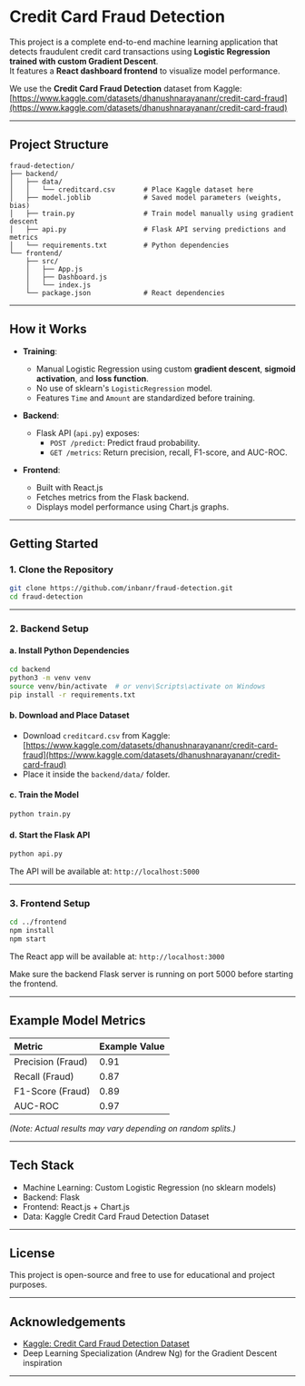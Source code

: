 # Credit Card Fraud Detection

This project is a complete end-to-end machine learning application that detects fraudulent credit card transactions using **Logistic Regression trained with custom Gradient Descent**.  
It features a **React dashboard frontend** to visualize model performance.

We use the **Credit Card Fraud Detection** dataset from Kaggle:  
[https://www.kaggle.com/datasets/dhanushnarayananr/credit-card-fraud](https://www.kaggle.com/datasets/dhanushnarayananr/credit-card-fraud)

---

##  Project Structure

```
fraud-detection/
├── backend/
│   ├── data/
│   │   └── creditcard.csv       # Place Kaggle dataset here
│   ├── model.joblib             # Saved model parameters (weights, bias)
│   ├── train.py                 # Train model manually using gradient descent
│   ├── api.py                   # Flask API serving predictions and metrics
│   └── requirements.txt         # Python dependencies
└── frontend/
    ├── src/
    │   ├── App.js
    │   ├── Dashboard.js
    │   └── index.js
    └── package.json             # React dependencies
```

---

##  How it Works

- **Training**:
  - Manual Logistic Regression using custom **gradient descent**, **sigmoid activation**, and **loss function**.
  - No use of sklearn's `LogisticRegression` model.
  - Features `Time` and `Amount` are standardized before training.

- **Backend**:
  - Flask API (`api.py`) exposes:
    - `POST /predict`: Predict fraud probability.
    - `GET /metrics`: Return precision, recall, F1-score, and AUC-ROC.

- **Frontend**:
  - Built with React.js
  - Fetches metrics from the Flask backend.
  - Displays model performance using Chart.js graphs.

---

## Getting Started

### 1. Clone the Repository

```bash
git clone https://github.com/inbanr/fraud-detection.git
cd fraud-detection
```

---

### 2. Backend Setup

#### a. Install Python Dependencies

```bash
cd backend
python3 -m venv venv
source venv/bin/activate  # or venv\Scripts\activate on Windows
pip install -r requirements.txt
```

#### b. Download and Place Dataset

- Download `creditcard.csv` from Kaggle:  
  [https://www.kaggle.com/datasets/dhanushnarayananr/credit-card-fraud](https://www.kaggle.com/datasets/dhanushnarayananr/credit-card-fraud)
- Place it inside the `backend/data/` folder.

#### c. Train the Model

```bash
python train.py
```

#### d. Start the Flask API

```bash
python api.py
```

The API will be available at: `http://localhost:5000`

---

### 3. Frontend Setup

```bash
cd ../frontend
npm install
npm start
```

The React app will be available at: `http://localhost:3000`

Make sure the backend Flask server is running on port 5000 before starting the frontend.

---

## Example Model Metrics

| Metric         | Example Value |
|:---------------|:--------------|
| Precision (Fraud) | 0.91 |
| Recall (Fraud)    | 0.87 |
| F1-Score (Fraud)  | 0.89 |
| AUC-ROC           | 0.97 |

*(Note: Actual results may vary depending on random splits.)*

---

## Tech Stack

- Machine Learning: Custom Logistic Regression (no sklearn models)
- Backend: Flask
- Frontend: React.js + Chart.js
- Data: Kaggle Credit Card Fraud Detection Dataset

---

## License

This project is open-source and free to use for educational and project purposes.

---

## Acknowledgements

- [Kaggle: Credit Card Fraud Detection Dataset](https://www.kaggle.com/datasets/dhanushnarayananr/credit-card-fraud)
- Deep Learning Specialization (Andrew Ng) for the Gradient Descent inspiration

---
